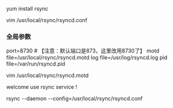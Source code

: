 yum install rsync

vim /usr/local/rsync/rsyncd.conf 

### 全局参数 ###
port=8730 # 【注意：默认端口是873，这里改用8730了】
motd file=/usr/local/rsync/rsyncd.motd
log file=/usr/log/rsyncd.log
pid file=/var/run/rsyncd.pid

vim /usr/local/rsync/rsyncd.motd

welcome use rsync service !


rsync --daemon --config=/usr/local/rsync/rsyncd.conf

